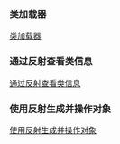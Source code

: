 ### 类加载器
[类加载器](https://github.com/ningbaoqi/Java/blob/master/README-load.md)
### 通过反射查看类信息
[通过反射查看类信息](https://github.com/ningbaoqi/Java/blob/master/README-f1.md)
### 使用反射生成并操作对象
[使用反射生成并操作对象](https://github.com/ningbaoqi/Java/blob/master/README-f2.md)
